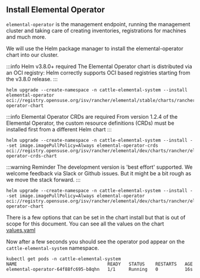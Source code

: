 ## Install Elemental Operator

`elemental-operator` is the management endpoint, running the management
cluster and taking care of creating inventories, registrations for machines and much more.

We will use the Helm package manager to install the elemental-operator chart into our cluster.

:::info Helm v3.8.0+ required
The Elemental Operator chart is distributed via an OCI registry: Helm correctly supports OCI based registries starting from the v3.8.0 release.
:::

<Tabs>
<TabItem value="stableOperator" label="Stable version (x86-64, ARM64 (Raspberry Pi 4))" default>

```shell showLineNumbers
helm upgrade --create-namespace -n cattle-elemental-system --install elemental-operator oci://registry.opensuse.org/isv/rancher/elemental/stable/charts/rancher/elemental-operator-chart
```

</TabItem>
<TabItem value="develOperator" label="Development version (x86-64, ARM64 (Raspberry Pi 4))" default>

:::info Elemental Operator CRDs are required
From version 1.2.4 of the Elemental Operator, the custom resource definitions (CRDs) must be installed first from a different Helm chart
:::

```shell showLineNumbers
helm upgrade --create-namespace -n cattle-elemental-system --install --set image.imagePullPolicy=Always elemental-operator-crds oci://registry.opensuse.org/isv/rancher/elemental/dev/charts/rancher/elemental-operator-crds-chart
```

:::warning Reminder
The development version is 'best effort' supported. We welcome feedback via Slack or Github issues. But it might be a bit rough as we move the stack forward.
:::

```shell showLineNumbers
helm upgrade --create-namespace -n cattle-elemental-system --install --set image.imagePullPolicy=Always elemental-operator oci://registry.opensuse.org/isv/rancher/elemental/dev/charts/rancher/elemental-operator-chart
```

</TabItem>
</Tabs>

There is a few options that can be set in the chart install but that is out of scope for this document. You can see all the values on the chart [values.yaml](https://github.com/rancher/elemental-operator/blob/main/charts/operator/values.yaml)

Now after a few seconds you should see the operator pod appear on the `cattle-elemental-system` namespace.

```shell showLineNumbers
kubectl get pods -n cattle-elemental-system
NAME                                  READY   STATUS    RESTARTS   AGE
elemental-operator-64f88fc695-b8qhn   1/1     Running   0          16s
```

